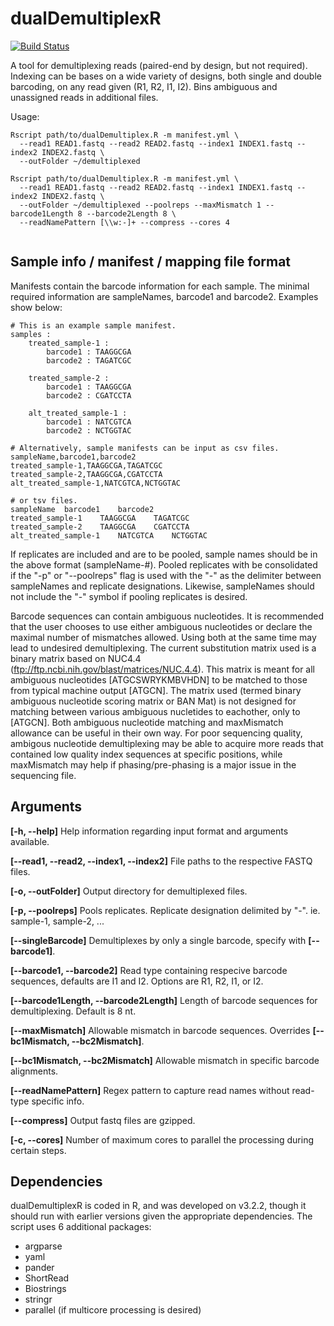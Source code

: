 # dualDemultiplexR
[![Build Status](https://travis-ci.org/cnobles/dualDemultiplexR.svg?branch=master)](https://travis-ci.org/cnobles/dualDemultiplexR)

A tool for demultiplexing reads (paired-end by design, but not required). Indexing can be bases on a wide variety of designs, both single and double barcoding, on any read given (R1, R2, I1, I2). Bins ambiguous and unassigned reads in additional files.

Usage:
```
Rscript path/to/dualDemultiplex.R -m manifest.yml \
  --read1 READ1.fastq --read2 READ2.fastq --index1 INDEX1.fastq --index2 INDEX2.fastq \
  --outFolder ~/demultiplexed

Rscript path/to/dualDemultiplex.R -m manifest.yml \
  --read1 READ1.fastq --read2 READ2.fastq --index1 INDEX1.fastq --index2 INDEX2.fastq \
  --outFolder ~/demultiplexed --poolreps --maxMismatch 1 --barcode1Length 8 --barcode2Length 8 \
  --readNamePattern [\\w:-]+ --compress --cores 4
  
```

## Sample info / manifest / mapping file format
Manifests contain the barcode information for each sample. The minimal required information are sampleNames, barcode1 and barcode2. Examples show below:
```
# This is an example sample manifest.
samples :
    treated_sample-1 :
        barcode1 : TAAGGCGA
        barcode2 : TAGATCGC
    
    treated_sample-2 :
        barcode1 : TAAGGCGA
        barcode2 : CGATCCTA
        
    alt_treated_sample-1 :
        barcode1 : NATCGTCA
        barcode2 : NCTGGTAC
        
# Alternatively, sample manifests can be input as csv files.
sampleName,barcode1,barcode2
treated_sample-1,TAAGGCGA,TAGATCGC
treated_sample-2,TAAGGCGA,CGATCCTA
alt_treated_sample-1,NATCGTCA,NCTGGTAC

# or tsv files.
sampleName	barcode1	barcode2
treated_sample-1	TAAGGCGA	TAGATCGC
treated_sample-2	TAAGGCGA	CGATCCTA
alt_treated_sample-1	NATCGTCA	NCTGGTAC	

```
If replicates are included and are to be pooled, sample names should be in the above format (sampleName-#). Pooled replicates with be consolidated if the "-p" or "--poolreps" flag is used with the "-" as the delimiter between sampleNames and replicate designations. Likewise, sampleNames should not include the "-" symbol if pooling replicates is desired.

Barcode sequences can contain ambiguous nucleotides. It is recommended that the user chooses to use either ambiguous nucleotides or declare the maximal number of mismatches allowed. Using both at the same time may lead to undesired demultiplexing. The current substitution matrix used is a binary matrix based on NUC4.4 (ftp://ftp.ncbi.nih.gov/blast/matrices/NUC.4.4). This matrix is meant for all ambiguous nucleotides [ATGCSWRYKMBVHDN] to be matched to those from typical machine output [ATGCN]. The matrix used (termed binary ambiguous nucleotide scoring matrix or BAN Mat) is not designed for matching between various ambiguous nucletides to eachother, only to [ATGCN]. Both ambiguous nucleotide matching and maxMismatch allowance can be useful in their own way. For poor sequencing quality, ambigous nucleotide demultiplexing may be able to acquire more reads that contained low quality index sequences at specific positions, while maxMismatch may help if phasing/pre-phasing is a major issue in the sequencing file.

## Arguments
**[-h, --help]** Help information regarding input format and arguments available.

**[--read1, --read2, --index1, --index2]** File paths to the respective FASTQ files.

**[-o, --outFolder]** Output directory for demultiplexed files.

**[-p, --poolreps]** Pools replicates. Replicate designation delimited by "-". ie. sample-1, sample-2, ...

**[--singleBarcode]** Demultiplexes by only a single barcode, specify with **[--barcode1]**.

**[--barcode1, --barcode2]** Read type containing respecive barcode sequences, defaults are I1 and I2. Options are R1, R2, I1, or I2.

**[--barcode1Length, --barcode2Length]** Length of barcode sequences for demultiplexing. Default is 8 nt.

**[--maxMismatch]** Allowable mismatch in barcode sequences. Overrides **[--bc1Mismatch, --bc2Mismatch]**. 

**[--bc1Mismatch, --bc2Mismatch]** Allowable mismatch in specific barcode alignments.

**[--readNamePattern]** Regex pattern to capture read names without read-type specific info.

**[--compress]** Output fastq files are gzipped.

**[-c, --cores]** Number of maximum cores to parallel the processing during certain steps.

## Dependencies
dualDemultiplexR is coded in R, and was developed on v3.2.2, though it should run with earlier versions given the appropriate dependencies. The script uses 6 additional packages:
  * argparse
  * yaml
  * pander
  * ShortRead
  * Biostrings
  * stringr
  * parallel (if multicore processing is desired)
